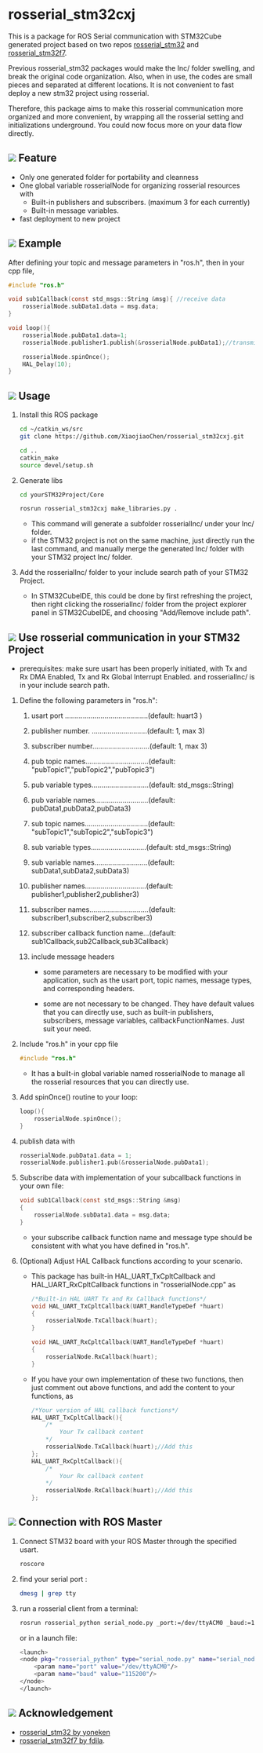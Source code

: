 # rosserial_stm32cxj

This is a package for ROS Serial communication with STM32Cube generated project based on two repos [rosserial_stm32](https://github.com/yoneken/rosserial_stm32) and [rosserial_stm32f7](https://github.com/fdila/rosserial_stm32f7). 

Previous rosserial_stm32 packages would make the Inc/ folder swelling,  and break the original code organization.  Also, when in use, the codes are small pieces and separated at different locations. It is not convenient to fast deploy a new stm32 project using rosserial.

Therefore, this package aims to make this rosserial communication more organized and more convenient, by wrapping all the rosserial setting and initializations underground. You could now focus more on your data flow directly. 


## ![](https://via.placeholder.com/15/1589F0/000000?text=+) Feature
* Only one generated folder for portability and cleanness
* One global variable rosserialNode for organizing rosserial resources with
    * Built-in publishers and subscribers. (maximum 3 for each currently)
    * Built-in message variables.
* fast deployment to new project

## ![](https://via.placeholder.com/15/1589F0/000000?text=+) Example
After defining your topic and message parameters in "ros.h", then in your cpp file,
 ```c
 #include "ros.h"

 void sub1Callback(const std_msgs::String &msg){ //receive data
     rosserialNode.subData1.data = msg.data; 
 }

 void loop(){
     rosserialNode.pubData1.data=1;
     rosserialNode.publisher1.publish(&rosserialNode.pubData1);//transmit data

     rosserialNode.spinOnce();
     HAL_Delay(10);
 }
 ```
## ![](https://via.placeholder.com/15/1589F0/000000?text=+) Usage
1. Install this ROS package
    ```sh
    cd ~/catkin_ws/src
    git clone https://github.com/XiaojiaoChen/rosserial_stm32cxj.git
    ```
    ```sh
    cd ..
    catkin_make
    source devel/setup.sh
    ```
2. Generate libs

    ```sh
    cd yourSTM32Project/Core

    rosrun rosserial_stm32cxj make_libraries.py .
    ```

    * This command will generate a subfolder rosserialInc/ under your Inc/ folder. 
    * if the STM32 project is not on the same machine, just directly run the last command, and manually merge the generated Inc/ folder with your STM32 project Inc/ folder.

3. Add the rosserialInc/ folder to your include search path of your STM32 Project. 

    * In STM32CubeIDE, this could be done by first refreshing the project, then right clicking the rosserialInc/ folder from the project explorer panel in STM32CubeIDE, and choosing "Add/Remove include path". 


## ![](https://via.placeholder.com/15/1589F0/000000?text=+) Use rosserial communication in your STM32 Project
* prerequisites: make sure usart has been properly initiated, with Tx and Rx DMA Enabled, Tx and Rx Global Interrupt Enabled. and rosserialInc/ is in your include search path.

1. Define the following parameters in "ros.h":

    1. usart port ..........................................(default: huart3   )
    2. publisher number. ............................(default: 1, max 3)
    2. subscriber number.............................(default: 1, max 3)
    3. pub topic names................................(default: "pubTopic1","pubTopic2","pubTopic3")
    3. pub variable types.............................(default: std_msgs::String)
    3. pub variable names...........................(default: pubData1,pubData2,pubData3)
    3. sub topic names................................(default: "subTopic1","subTopic2","subTopic3")
    3. sub variable types............................(default: std_msgs::String)
    3. sub variable names...........................(default: subData1,subData2,subData3)
    5. publisher names...............................(default: publisher1,publisher2,publisher3)
    6. subscriber names..............................(default: subscriber1,subscriber2,subscriber3)
    7. subscriber callback function name...(default: sub1Callback,sub2Callback,sub3Callback)
    8. include message headers

        * some parameters are necessary to be modified with your application, such as the usart port, topic names,  message types, and corresponding headers.

        * some are not necessary to be changed. They have default values that you can directly use, such as built-in publishers, subscribers, message variables, callbackFunctionNames. Just suit your need.

2. Include "ros.h" in your cpp file
    ```c
    #include "ros.h"
    ```
    * It has a built-in global variable named rosserialNode to manage all the rosserial resources that you can directly use.

3. Add spinOnce() routine to your loop:
    ```c
    loop(){
        rosserialNode.spinOnce();
    }
    ```
4. publish data with
    ```c
    rosserialNode.pubData1.data = 1;
    rosserialNode.publisher1.pub(&rosserialNode.pubData1);
    ```
5. Subscribe data with implementation of your subcallback functions in your own file:
    ```c
    void sub1Callback(const std_msgs::String &msg)
    {
        rosserialNode.subData1.data = msg.data;
    }
    ```
    * your subscribe callback function name and message type should be consistent with what you have defined in "ros.h".

6. (Optional) Adjust HAL Callback functions according to your scenario.

    * This package has built-in HAL_UART_TxCpltCallback and HAL_UART_RxCpltCallback functions in "rosserialNode.cpp" as
        ```c
        /*Built-in HAL UART Tx and Rx Callback functions*/
        void HAL_UART_TxCpltCallback(UART_HandleTypeDef *huart)
        {
            rosserialNode.TxCallback(huart);    
        }

        void HAL_UART_RxCpltCallback(UART_HandleTypeDef *huart)
        {
            rosserialNode.RxCallback(huart);
        }
        ```
    * If you have your own implementation of these two functions, then just comment out above functions, and add the content to your functions, as
        ```c
        /*Your version of HAL callback functions*/
        HAL_UART_TxCpltCallback(){
            /*
                Your Tx callback content 
            */
            rosserialNode.TxCallback(huart);//Add this
        };
        HAL_UART_RxCpltCallback(){
            /*
                Your Rx callback content 
            */
            rosserialNode.RxCallback(huart);//Add this
        };
        ``` 


## ![](https://via.placeholder.com/15/1589F0/000000?text=+) Connection with ROS Master
1. Connect STM32 board with your ROS Master through the  specified usart.
     ```sh
    roscore
    ```

2. find your serial port :
    ```sh
    dmesg | grep tty
    ```
3. run a rosserial client from a terminal:
    ```sh
    rosrun rosserial_python serial_node.py _port:=/dev/ttyACM0 _baud:=115200
    ```
    or in a launch file:
    ```sh
    <launch>
    <node pkg="rosserial_python" type="serial_node.py" name="serial_node">
        <param name="port" value="/dev/ttyACM0"/>
        <param name="baud" value="115200"/>
    </node>
    </launch>
    ```

## ![](https://via.placeholder.com/15/1589F0/000000?text=+) Acknowledgement
* [rosserial_stm32 by yoneken](https://github.com/yoneken/rosserial_stm32)
* [rosserial_stm32f7 by fdila](https://github.com/fdila/rosserial_stm32f7). 
